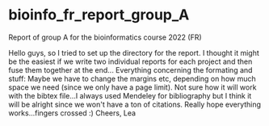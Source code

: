 # bioinfo_fr_report_group_A
Report of group A for the bioinformatics course 2022 (FR)

Hello guys,
so I tried to set up the directory for the report.
I thought it might be the easiest if we write two individual reports for each project and then fuse them together at the end...
Everything concerning the formating and stuff: Maybe we have to change the margins etc, depending on how much space we need (since we only have a page limit). 
Not sure how it will work with the bibtex file...I always used Mendeley for bibliography but I think it will be alright since we won't have a ton of citations.
Really hope everything works...fingers crossed :)
Cheers,
Lea
